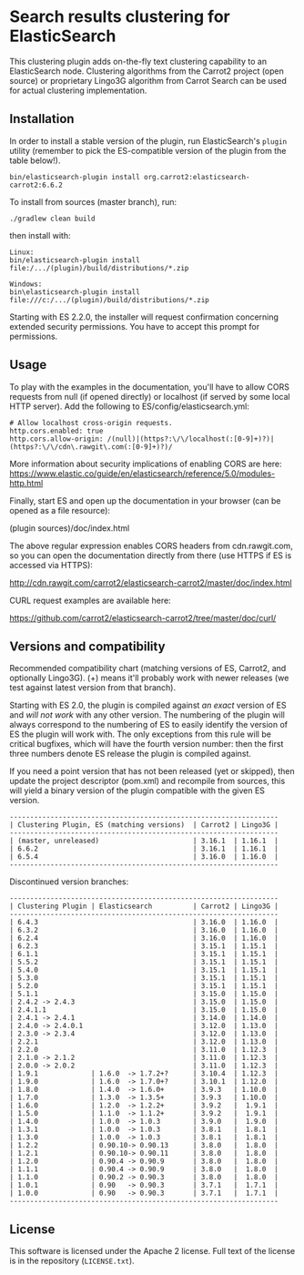 Search results clustering for ElasticSearch
===========================================

This clustering plugin adds on-the-fly text clustering capability
to an ElasticSearch node. Clustering algorithms from the Carrot2
project (open source) or proprietary Lingo3G algorithm from
Carrot Search can be used for actual clustering implementation.


Installation
------------

In order to install a stable version of the plugin, 
run ElasticSearch's `plugin` utility (remember to pick the
ES-compatible version of the plugin from the table below!).

    bin/elasticsearch-plugin install org.carrot2:elasticsearch-carrot2:6.6.2

To install from sources (master branch), run:

    ./gradlew clean build

then install with:

    Linux:
    bin/elasticsearch-plugin install file:/.../(plugin)/build/distributions/*.zip

    Windows:
    bin\elasticsearch-plugin install file:///c:/.../(plugin)/build/distributions/*.zip

Starting with ES 2.2.0, the installer will request confirmation 
concerning extended security permissions. You have to accept this prompt for
permissions.


Usage
-----

To play with the examples in the documentation, you'll have to allow 
CORS requests from null (if opened directly) or localhost (if served 
by some local HTTP server). Add the following to ES/config/elasticsearch.yml:

```
# Allow localhost cross-origin requests.
http.cors.enabled: true
http.cors.allow-origin: /(null)|(https?:\/\/localhost(:[0-9]+)?)|(https?:\/\/cdn\.rawgit\.com(:[0-9]+)?)/
```

More information about security implications of enabling CORS are here:
https://www.elastic.co/guide/en/elasticsearch/reference/5.0/modules-http.html

Finally, start ES and open up the documentation in your browser 
(can be opened as a file resource):
  
(plugin sources)/doc/index.html

The above regular expression enables CORS headers from cdn.rawgit.com, so you can open 
the documentation directly from there (use HTTPS if ES is accessed via
HTTPS):

http://cdn.rawgit.com/carrot2/elasticsearch-carrot2/master/doc/index.html

CURL request examples are available here:

https://github.com/carrot2/elasticsearch-carrot2/tree/master/doc/curl/


Versions and compatibility
--------------------------

Recommended compatibility chart (matching versions of ES, Carrot2, 
and optionally Lingo3G). (+) means it'll probably work with newer
releases (we test against latest version from that branch). 

Starting with ES 2.0, the plugin is compiled against *an exact* version of ES
and *will not work* with any other version. The numbering of the plugin
will always correspond to the numbering of ES to easily identify
the version of ES the plugin will work with. The only exceptions from this rule
will be critical bugfixes, which will have the fourth version number: then
the first three numbers denote ES release the plugin is compiled against.

If you need a point version that has not been released (yet or skipped),
then update the project descriptor (pom.xml) and recompile from sources,
this will yield a binary version of the plugin compatible with the 
given ES version.

    ------------------------------------------------------------------
    | Clustering Plugin, ES (matching versions)  | Carrot2 | Lingo3G |
    ------------------------------------------------------------------
    | (master, unreleased)                       | 3.16.1  | 1.16.1  |
    | 6.6.2                                      | 3.16.1  | 1.16.1  |
    | 6.5.4                                      | 3.16.0  | 1.16.0  |
    ------------------------------------------------------------------

Discontinued version branches:

    ------------------------------------------------------------------
    | Clustering Plugin | Elasticsearch          | Carrot2 | Lingo3G |
    ------------------------------------------------------------------
    | 6.4.3                                      | 3.16.0  | 1.16.0  |
    | 6.3.2                                      | 3.16.0  | 1.16.0  |
    | 6.2.4                                      | 3.16.0  | 1.16.0  |
    | 6.2.3                                      | 3.15.1  | 1.15.1  |
    | 6.1.1                                      | 3.15.1  | 1.15.1  |
    | 5.5.2                                      | 3.15.1  | 1.15.1  |
    | 5.4.0                                      | 3.15.1  | 1.15.1  |
    | 5.3.0                                      | 3.15.1  | 1.15.1  |
    | 5.2.0                                      | 3.15.1  | 1.15.1  |
    | 5.1.1                                      | 3.15.0  | 1.15.0  |
    | 2.4.2 -> 2.4.3                             | 3.15.0  | 1.15.0  |
    | 2.4.1.1                                    | 3.15.0  | 1.15.0  |
    | 2.4.1 -> 2.4.1                             | 3.14.0  | 1.14.0  |
    | 2.4.0 -> 2.4.0.1                           | 3.12.0  | 1.13.0  |
    | 2.3.0 -> 2.3.4                             | 3.12.0  | 1.13.0  |
    | 2.2.1                                      | 3.12.0  | 1.13.0  |
    | 2.2.0                                      | 3.11.0  | 1.12.3  |
    | 2.1.0 -> 2.1.2                             | 3.11.0  | 1.12.3  |
    | 2.0.0 -> 2.0.2                             | 3.11.0  | 1.12.3  |
    | 1.9.1             | 1.6.0  -> 1.7.2+?      | 3.10.4  | 1.12.3  |
    | 1.9.0             | 1.6.0  -> 1.7.0+?      | 3.10.1  | 1.12.0  |
    | 1.8.0             | 1.4.0  -> 1.6.0+       | 3.9.3   | 1.10.0  |
    | 1.7.0             | 1.3.0  -> 1.3.5+       | 3.9.3   | 1.10.0  |
    | 1.6.0             | 1.2.0  -> 1.2.2+       | 3.9.2   |  1.9.1  |
    | 1.5.0             | 1.1.0  -> 1.1.2+       | 3.9.2   |  1.9.1  |
    | 1.4.0             | 1.0.0  -> 1.0.3        | 3.9.0   |  1.9.0  |
    | 1.3.1             | 1.0.0  -> 1.0.3        | 3.8.1   |  1.8.1  |
    | 1.3.0             | 1.0.0  -> 1.0.3        | 3.8.1   |  1.8.1  |
    | 1.2.2             | 0.90.10-> 0.90.13      | 3.8.0   |  1.8.0  |
    | 1.2.1             | 0.90.10-> 0.90.11      | 3.8.0   |  1.8.0  |
    | 1.2.0             | 0.90.4 -> 0.90.9       | 3.8.0   |  1.8.0  |
    | 1.1.1             | 0.90.4 -> 0.90.9       | 3.8.0   |  1.8.0  |
    | 1.1.0             | 0.90.2 -> 0.90.3       | 3.8.0   |  1.8.0  |
    | 1.0.1             | 0.90   -> 0.90.3       | 3.7.1   |  1.7.1  |
    | 1.0.0             | 0.90   -> 0.90.3       | 3.7.1   |  1.7.1  |
    ------------------------------------------------------------------


License
-------

This software is licensed under the Apache 2 license. Full text
of the license is in the repository (`LICENSE.txt`).
